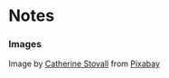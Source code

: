 # Notes



### Images

Image by [Catherine Stovall](https://pixabay.com/users/Cstovall-3198550/?utm_source=link-attribution&utm_medium=referral&utm_campaign=image&utm_content=1646152) from [Pixabay](https://pixabay.com/?utm_source=link-attribution&utm_medium=referral&utm_campaign=image&utm_content=1646152)

